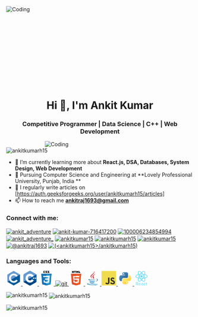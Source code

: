 <img align="right" alt="Coding" width="970" height="250" src="https://images.pexels.com/photos/11035544/pexels-photo-11035544.jpeg?auto=compress&cs=tinysrgb&w=600">                                       

<h1 align="center">Hi 👋, I'm Ankit Kumar</h1>

<h3 align="center">Competitive Programmer | Data Science | C++ | Web Development </h3>

<img align="right" alt="Coding" width="400" src="https://cdn.dribbble.com/users/1708816/screenshots/15637256/media/f9826f0af8a49462f048262a8502035b.gif">

<p align="left"> <img src="https://komarev.com/ghpvc/?username=ankitkumarh15&label=Profile%20views&color=0e75b6&style=flat" alt="ankitkumarh15" /> </p>

- 🌱 I’m currently learning more about **React.js, DSA, Databases, System Design, Web Development**
- 🌱 Pursuing Computer Science and Engineering at **Lovely Professional University, Punjab, India **
- 📝 I regularly write articles on [https://auth.geeksforgeeks.org/user/ankitkumarh15/articles]
- 📫 How to reach me **ankitraj1693@gmail.com**


<h3 align="left">Connect with me:</h3>
<p align="left">
<a href="https://twitter.com/ankit_adventure" target="blank"><img align="center" src="https://raw.githubusercontent.com/rahuldkjain/github-profile-readme-generator/master/src/images/icons/Social/twitter.svg" alt="ankit_adventure" height="30" width="40" /></a>
<a href="https://linkedin.com/in/ankit-kumar-716417200" target="blank"><img align="center" src="https://raw.githubusercontent.com/rahuldkjain/github-profile-readme-generator/master/src/images/icons/Social/linked-in-alt.svg" alt="ankit-kumar-716417200" height="30" width="40" /></a>
<a href="https://fb.com/100006234854994" target="blank"><img align="center" src="https://raw.githubusercontent.com/rahuldkjain/github-profile-readme-generator/master/src/images/icons/Social/facebook.svg" alt="100006234854994" height="30" width="40" /></a>
<a href="https://instagram.com/ankit_adventure_" target="blank"><img align="center" src="https://raw.githubusercontent.com/rahuldkjain/github-profile-readme-generator/master/src/images/icons/Social/instagram.svg" alt="ankit_adventure_" height="30" width="40" /></a>
<a href="https://www.codechef.com/users/ankitkumar15" target="blank"><img align="center" src="https://cdn.jsdelivr.net/npm/simple-icons@3.1.0/icons/codechef.svg" alt="ankitkumar15" height="30" width="40" /></a>
<a href="https://www.hackerrank.com/ankitkumarh15" target="blank"><img align="center" src="https://raw.githubusercontent.com/rahuldkjain/github-profile-readme-generator/master/src/images/icons/Social/hackerrank.svg" alt="ankitkumarh15" height="30" width="40" /></a>
<a href="https://www.leetcode.com/ankitkumar15" target="blank"><img align="center" src="https://raw.githubusercontent.com/rahuldkjain/github-profile-readme-generator/master/src/images/icons/Social/leet-code.svg" alt="ankitkumar15" height="30" width="40" /></a>
<a href="https://www.hackerearth.com/@ankitraj1693" target="blank"><img align="center" src="https://raw.githubusercontent.com/rahuldkjain/github-profile-readme-generator/master/src/images/icons/Social/hackerearth.svg" alt="@ankitraj1693" height="30" width="40" /></a>
<a href="https://auth.geeksforgeeks.org/user/(<ankitkumarh15>/ankitkumarh15)" target="blank"><img align="center" src="https://raw.githubusercontent.com/rahuldkjain/github-profile-readme-generator/master/src/images/icons/Social/geeks-for-geeks.svg" alt="(<ankitkumarh15>/ankitkumarh15)" height="30" width="40" /></a>
</p>

<h3 align="left">Languages and Tools:</h3>
<p align="left"> <a href="https://www.cprogramming.com/" target="_blank" rel="noreferrer"> <img src="https://raw.githubusercontent.com/devicons/devicon/master/icons/c/c-original.svg" alt="c" width="40" height="40"/> </a> <a href="https://www.w3schools.com/cpp/" target="_blank" rel="noreferrer"> <img src="https://raw.githubusercontent.com/devicons/devicon/master/icons/cplusplus/cplusplus-original.svg" alt="cplusplus" width="40" height="40"/> </a> <a href="https://www.w3schools.com/css/" target="_blank" rel="noreferrer"> <img src="https://raw.githubusercontent.com/devicons/devicon/master/icons/css3/css3-original-wordmark.svg" alt="css3" width="40" height="40"/> </a> <a href="https://git-scm.com/" target="_blank" rel="noreferrer"> <img src="https://www.vectorlogo.zone/logos/git-scm/git-scm-icon.svg" alt="git" width="40" height="40"/> </a> <a href="https://www.w3.org/html/" target="_blank" rel="noreferrer"> <img src="https://raw.githubusercontent.com/devicons/devicon/master/icons/html5/html5-original-wordmark.svg" alt="html5" width="40" height="40"/> </a> <a href="https://www.java.com" target="_blank" rel="noreferrer"> <img src="https://raw.githubusercontent.com/devicons/devicon/master/icons/java/java-original.svg" alt="java" width="40" height="40"/> </a> <a href="https://developer.mozilla.org/en-US/docs/Web/JavaScript" target="_blank" rel="noreferrer"> <img src="https://raw.githubusercontent.com/devicons/devicon/master/icons/javascript/javascript-original.svg" alt="javascript" width="40" height="40"/> </a> <a href="https://www.python.org" target="_blank" rel="noreferrer"> <img src="https://raw.githubusercontent.com/devicons/devicon/master/icons/python/python-original.svg" alt="python" width="40" height="40"/> </a> <a href="https://reactjs.org/" target="_blank" rel="noreferrer"> <img src="https://raw.githubusercontent.com/devicons/devicon/master/icons/react/react-original-wordmark.svg" alt="react" width="40" height="40"/> </a> </p>

<p><img align="left" src="https://github-readme-stats.vercel.app/api/top-langs?username=ankitkumarh15&show_icons=true&locale=en&layout=compact" alt="ankitkumarh15" /></p>

<p>&nbsp;<img align="center" src="https://github-readme-stats.vercel.app/api?username=ankitkumarh15&show_icons=true&locale=en" alt="ankitkumarh15" /></p>

<p><img align="center" src="https://github-readme-streak-stats.herokuapp.com/?user=ankitkumarh15&" alt="ankitkumarh15" /></p>
